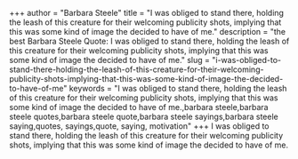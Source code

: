 +++
author = "Barbara Steele"
title = "I was obliged to stand there, holding the leash of this creature for their welcoming publicity shots, implying that this was some kind of image the decided to have of me."
description = "the best Barbara Steele Quote: I was obliged to stand there, holding the leash of this creature for their welcoming publicity shots, implying that this was some kind of image the decided to have of me."
slug = "i-was-obliged-to-stand-there-holding-the-leash-of-this-creature-for-their-welcoming-publicity-shots-implying-that-this-was-some-kind-of-image-the-decided-to-have-of-me"
keywords = "I was obliged to stand there, holding the leash of this creature for their welcoming publicity shots, implying that this was some kind of image the decided to have of me.,barbara steele,barbara steele quotes,barbara steele quote,barbara steele sayings,barbara steele saying,quotes, sayings,quote, saying, motivation"
+++
I was obliged to stand there, holding the leash of this creature for their welcoming publicity shots, implying that this was some kind of image the decided to have of me.

